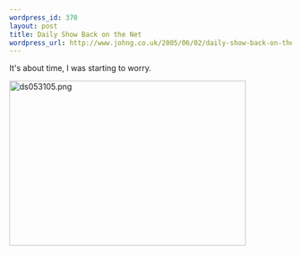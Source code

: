 ```yaml
--- 
wordpress_id: 370
layout: post
title: Daily Show Back on the Net
wordpress_url: http://www.johng.co.uk/2005/06/02/daily-show-back-on-the-net/
---
```

It's about time, I was starting to worry.
	
<img width="422" height="294" border="0" src="http://www.johng.co.uk/wp-content/images/ds053105.png" alt="ds053105.png" title="ds053105.png" />
